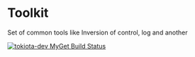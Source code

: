 Toolkit
=======

Set of common tools like Inversion of control, log and another


[![tokiota-dev MyGet Build Status](https://www.myget.org/BuildSource/Badge/tokiota-dev?identifier=6dc698c2-c54d-440d-b5f4-87e38169ff6e)](https://www.myget.org/)

